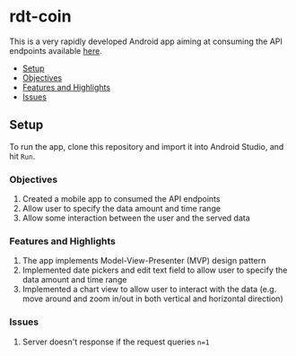 rdt-coin
========
This is a very rapidly developed Android app aiming at consuming the API endpoints available [here](http://coin.melikesit.com/).

* [Setup](#setup)
* [Objectives](#objectives)
* [Features and Highlights](#features-and-highlights)
* [Issues](#issues)

## Setup
To run the app, clone this repository and import it into Android Studio, and hit `Run`.



### Objectives

1. Created a mobile app to consumed the API endpoints
2. Allow user to specify the data amount and time range
3. Allow some interaction between the user and the served data



### Features and Highlights

1. The app implements Model-View-Presenter (MVP) design pattern
2. Implemented date pickers and edit text field to allow user to specify the data amount and time range
3. Implemented a chart view to allow user to interact with the data (e.g. move around and zoom in/out in both vertical and horizontal direction)



### Issues

1. Server doesn't response if the request queries `n=1`

